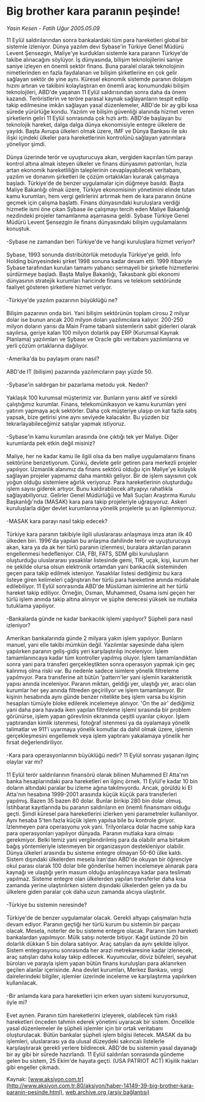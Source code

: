 # Big brother kara paranın peşinde!

*Yasin Kesen - Fatih Uğur 2005.05.09*

<font class="agenda2NewsSpot">
 11 Eylül saldırılarından sonra bankalardaki tüm para hareketleri global bir sistemle izleniyor. Dünya yazılım devi Sybase'in Türkiye Genel Müdürü Levent Şensezgin, Maliye'ye kurdukları sistemle kara paranın Türkiye'de takibe alınacağını söylüyor.
</font>
<font class="newsDetail">
 İş dünyasında, bilişim teknolojilerini saniye saniye izleyen en önemli sektör finans. Buna paralel olarak teknolojinin nimetlerinden en fazla faydalanan ve bilişim şirketlerine en çok gelir sağlayan sektör de yine aynı. Küresel ekonomik sistemde paranın dolaşım hızını artıran ve takibini kolaylaştıran en önemli araç konumundaki bilişim teknolojileri, ABD'de yaşanan 11 Eylül saldırısından sonra daha da önem kazandı. Teröristlerin ve teröre parasal kaynak sağlayanların tespit edilip takip edilmesine imkân sağlayan yasal düzenlemeler, ABD'de bir ay gibi kısa sürede yürürlüğe kondu. Yazılım ve bilişim güvenliği alanında hizmet veren şirketlerin geliri 11 Eylül sonrasında çok hızlı arttı. ABD'de başlayan bu teknolojik hareket, dalga dalga dünya ekonomisiyle entegre ülkelere de yayıldı. Başta Avrupa ülkeleri olmak üzere, IMF ve Dünya Bankası ile sıkı ilişki içindeki ülkeler para hareketlerinin kontrolünü sağlayan yatırımlara yöneliyor şimdi.
 <br/>
 <br/>
 Dünya üzerinde terör ve uyuşturucuya akan, vergiden kaçırılan tüm parayı kontrol altına almak isteyen ülkeler ve finans dünyasının patronları, hızla artan ekonomik hareketliliğin taleplerinin cevaplayabilecek veritabanı, yazılım ve donanım şirketleri ile çözüm ortaklıkları kurarak çalışmaya başladı. Türkiye'de de benzer uygulamalar için düğmeye basıldı. Başta Maliye Bakanlığı olmak üzere, Türkiye ekonomisinin yönetimini elinde tutan kamu kurumları, hem vergi gelirlerini artırmak hem de kara paranın önüne geçmek için çalışma başlattı. Finans dünyasındaki kuruluşlara verdiği hizmetle ismi öne çıkan Sybase ile çalışmayı tercih eden Maliye Bakanlığı nezdindeki projeler tamamlanma aşamasına geldi. Sybase Türkiye Genel Müdürü Levent Şensezgin ile finans dünyasındaki bilişim uygulamalarını konuştuk.
 <br/>
 <br/>
 -Sybase ne zamandan beri Türkiye'de ve hangi kuruluşlara hizmet veriyor?
 <br/>
 <br/>
 Sybase, 1993 sonunda distribütörlük metoduyla Türkiye'ye geldi. İnfo Holding bünyesindeki şirket 1998 sonuna kadar devam etti. 1999 itibariyle Sybase tarafından kurulan tamamı yabancı sermayeli bir şirketle hizmetlerini sürdürmeye başladı. Başta Maliye Bakanlığı, Takasbank gibi ekonomi dünyasının stratejik kurumları haricinde finans ve telekom sektöründe faaliyet gösteren şirketlere hizmet veriyor.
 <br/>
 <br/>
 -Türkiye'de yazılım pazarının büyüklüğü ne?
 <br/>
 <br/>
 Bilişim pazarının onda biri. Yani bilişim sektörünün toplam cirosu 2 milyar dolar ise bunun ancak 200 milyon doları yazılımcılara kalıyor. 200-250 milyon doların yarısı da Main Frame tabanlı sistemlerin sabit giderleri olarak sayılırsa, geriye kalan 100 milyon dolarlık pay ERP (Kurumsal Kaynak Planlama) yazılımları ve Sybase ve Oracle gibi veritabanı yazılımlarına ve yerli çözüm ortaklarına dağılıyor.
 <br/>
 <br/>
 -Amerika'da bu paylaşım oranı nasıl?
 <br/>
 <br/>
 ABD'de IT (bilişim) pazarında yazılımcıların payı yüzde 50.
 <br/>
 <br/>
 -Sybase'in saldırgan bir pazarlama metodu yok. Neden?
 <br/>
 <br/>
 Yaklaşık 100 kurumsal müşterimiz var. Bunların yarısı aktif ve sürekli çalıştığımız kurumlar. Finans, telekomünikasyon ve kamu kurumları yeni yatırım yapmaya açık sektörler. Daha çok müşteriye ulaşıp on kat fazla satış yapsak, bize getirisi yine aynı seviyede kalacaktır. Bu yüzden biz tekrarlayabileceğimiz satışlar yapmak istiyoruz.
 <br/>
 <br/>
 -Sybase'in kamu kurumları arasında öne çıktığı tek yer Maliye. Diğer kurumlarda pek etkin değil misiniz?
 <br/>
 <br/>
 Maliye, her ne kadar kamu ile ilgili olsa da ben maliye uygulamalarını finans sektörüne benzetiyorum. Çünkü, devlete gelir getiren para merkezli projeler yapılıyor. Uzmanlık alanımız da finans sektörü olduğu için Maliye'ye kolaylık sağlayan projeler yapmamız daha mantıklı geliyor. Bir de işlem sayısının çok yoğun olduğu sistemlere ağırlık veriyoruz. Para hareketlerinin oluşturduğu işlem sayısı giderek artıyor. Bunu kaldırabilecek altyapıyı rahatlıkla sağlayabiliyoruz. Gelirler Genel Müdürlüğü ve Mali Suçları Araştırma Kurulu Başkanlığı'nda (MASAK) kara para takip projeleriyle uğraşıyoruz. Askeri kuruluşlarla diğer devlet kurumlarına yönelik projelerle şu an ilgilenmiyoruz.
 <br/>
 <br/>
 -MASAK kara parayı nasıl takip edecek?
 <br/>
 <br/>
 Türkiye kara paranın takibiyle ilgili uluslararası anlaşmaya imza atan ilk 40 ülkeden biri. 1996'da yapılan bu anlaşma dahilinde terör ve uyuşturucuya akan, kara ya da ak her türlü paranın izlenmesi, buralara aktarılan paranın engellenmesi hedefleniyor. CIA, FBI, FATS, SDM gibi kuruluşların oluşturduğu uluslararası yasaklılar listesinde gemi, TIR, uçak, kişi, kurum her ne şekilde olursa olsun elektronik ortamdan yani bankacılık sisteminden geçen para takip edilmek isteniyor. Yasaklılar listesi dediğimiz bu kara listeye giren kelimeleri çağrıştıran her türlü para hareketine anında müdahale edilebiliyor. 11 Eylül sonrasında ABD'de Müslüman isimlerine ait her türlü hareket takip ediliyor. Örneğin, Osman, Muhammed, Osama ismi geçen her türlü işlem anında takip altına alınıyor ve şüphe derecesi yüksek ise mutlaka tutuklama yapılıyor.
 <br/>
 <br/>
 -Bankalarda günde ne kadar bankacılık işlemi yapılıyor? Şüpheli para nasıl izleniyor?
 <br/>
 <br/>
 Amerikan bankalarında günde 2 milyara yakın işlem yapılıyor. Bunların manuel, yani elle takibi mümkün değil. Yazılımlar sayesinde daha işlem yapılırken paranın geliş-gidiş yeri karşılaştırılıp inceleniyor. İşlem tamamlanıncaya kadar tüm kontroller yapılmış oluyor. İşlem tamamlandıktan sonra yani para transferi gerçekleştikten sonra operasyon yapmak için geç kalınmış olma riski var. Bu nedenle sadece isimlere yönelik filtreleme yapılmıyor. Para transferine ait bütün  'pattern'ler yani işlemin karakteristik yapısı anında inceleniyor. Paranın miktarı, geldiği yer, ulaştığı yer, aracı olan kurumlar her şey anında filtreden geçiriliyor ve işlem tamamlanıyor. Bir kişinin hesabında aynı günde benzer nitelikte beş işlem varsa bu kişinin hesapları tümüyle bloke edilerek incelemeye alınıyor. 'On the air' dediğimiz yani daha para havada iken yapılan filtreleme işlemi sırasında bir problem görünürse, işlem yapan görevlinin ekranında çeşitli uyarılar çıkıyor. İşlem yaptırandan kimlik istenmesi, fotoğraf istenmesi ya da oyalamaya yönelik talimatlar ve 911'i uyarmaya yönelik komutlar da dahil olmak üzere, işlemin gerçekleşmesini engellemek veya işlem yaptıranı yakalamaya yönelik her fırsat değerlendiriliyor.
 <br/>
 <br/>
 -Kara para operasyonlarının büyüklüğü nedir? 11 Eylül sonrası yaşanan ilginç olaylar var mı?
 <br/>
 <br/>
 11 Eylül terör saldırılarının finansörü olarak bilinen Muhammed El Atta'nın banka hesaplarındaki para hareketleri en ilginç örnek. 11 Eylül'e kadar 10 bin doların altındaki paralar bu izleme ağına takılmıyordu. Ancak, görüldü ki El Atta'nın hesabına 1999-2001 arasında küçük küçük para transferleri yapılmış. Bazen 35 bazen 80 dolar. Bunlar birikip 280 bin dolar olmuş. İstihbarat kayıtlarında bu paranın saldırıların en önemli finansmanı olduğu geçti. Şimdi küresel para hareketlerini izlerken yeni parametreler kullanılıyor. Aynı hesaba 5'ten fazla küçük işlem yapılsa bile bu kontrole giriyor. İzlenmeyen para operasyonu yok yani. Trilyonlarca dolar hacme sahip kara para operasyonları yapılıyor dünyada. Paranın mutlaka kara olması gerekmiyor. Belki temiz yani vergilendirilmiş para da olabilir ama birtakım bağış yöntemleriyle istenmeyen bir organizasyon destekleniyor olabilir. Dünya ülkeleri arasında bu sisteme entegre olmayan 50-60 ülke kaldı. Sistem dışındaki ülkelerden mesela İran'dan ABD'de okuyan bir öğrenciye okul parası olarak 100 dolar bile gönderilse hemen incelemeye alınarak para kaynağı ve ulaştığı yerin masum olduğu anlaşılıncaya kadar para teslimatı yapılmaz. Sisteme entegre olan ülkelerden yapılan transferler daha kısa zamanda yerine ulaştırılırken sistem dışındaki ülkelerden gelen ya da bu ülkelere giden paralar çok daha uzun zamanda alıcıya ulaştırılır.
 <br/>
 <br/>
 -Türkiye bu sistemin neresinde?
 <br/>
 <br/>
 Türkiye'de de benzer uygulamalar olacak. Gerekli altyapı çalışmaları hızla devam ediyor. Paranın geçtiği her türlü kurum bu sistemin bir parçası olacak. Mesela, noterler de bu sisteme entegre olacak. Paranın tüm hareketi bankalardan yapılmıyor. Mülk satışı noterde bitiyor. Kağıt üstünde 20 bin dolarlık dükkan 5 bin dolara satılıyor. Araç satışları da aynı şekilde işliyor. Sistem entegrasyonu sonrasında her arazi metrekaresine kadar izlenecek, araç satışları daha kolay takip edilecek. Kuyumcular, döviz büfeleri, seyahat büroları ve parayla işlem yapan bütün finans kuruluşları para aklanırken geçilen alanlar içerisinde. Ana devlet kurumları, Merkez Bankası, vergi dairelerindeki bilgiler, işlemler üzerinde inceleme ve karşılaştırma yapılırken kullanılacak.
 <br/>
 <br/>
 -Bir anlamda kara para hareketleri için erken uyarı sistemi kuruyorsunuz, öyle mi?
 <br/>
 <br/>
 Evet aynen. Paranın tüm hareketlerini izleyerek, olabilecek tüm riskli hareketleri önceden tahmin ederek yönetimi uyaracak bir sistem. Öncelikle yasal düzenlemeler ile şüpheli işlemler için bir ortak veritabanı oluşturulacak. Bütün bankalar şüpheli işlem bilgisi iletecek. MASAK da bu işlemleri, uluslararası ya da ulusal düzeydeki sakıncalı listelerle karşılaştırarak gerekli yerlere bildirecek. ABD'de bu sistemin yasal dayanağı bir ay gibi bir sürede hazırlandı. 11 Eylül saldırıları sonrasında gündeme gelen bu sistem, 25 Ekim'de hayata geçti. (USA PATRIOT ACT) Kişilik hakları gibi engeller çıkmadı.
 <br/>
</font>

Kaynak: [www.aksiyon.com.tr](http://www.aksiyon.com.tr:80/aksiyon/haber-14149-39-big-brother-kara-paranin-pesinde.html), [web.archive.org (arşiv bağlantısı)](http://web.archive.org/web/20100623013931/http://www.aksiyon.com.tr:80/aksiyon/haber-14149-39-big-brother-kara-paranin-pesinde.html)
